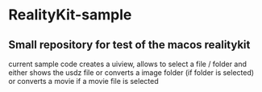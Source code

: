 # RealityKit-sample

## Small repository for test of the macos realitykit

current sample code creates a uiview,
allows to select a file / folder and
either shows the usdz file or
converts a image folder  (if folder is selected) or
converts a movie if a movie file is selected



